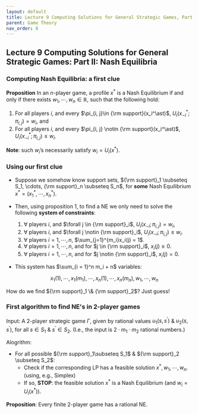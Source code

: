 ```yaml
---
layout: default
title: Lecture 9 Computing Solutions for General Strategic Games, Part II
parent: Game Theory
nav_order: 8
---
```


## Lecture 9 Computing Solutions for General Strategic Games: Part II: Nash Equilibria

### Computing Nash Equilibria: **a first clue**

**Proposition** In an $n$-player game, a profile $x^\ast$ is a Nash Equilibrium if and only if there exists $w_1, \cdots, w_n \in \mathbb{R}$, such that the following hold:

1. For all players $i$, and every $\pi_{i, j}\in {\rm support}(x_i^\ast)$, $U_i(x_{-i}^*; \pi_{i, j}) = w_i$, and 
2. For all players $i$, and every $\pi_{i, j} \notin {\rm support}(x_i^\ast)$, $U_i(x_{-i}^*; \pi_{i, j}) \leq w_i$.

**Note**: such $w_i$’s necessarily satisfy $w_i = U_i(x^\ast).$

### Using our first clue

- Suppose we somehow know support sets, ${\rm support}_1 \subseteq S_1, \cdots, {\rm support}_n \subseteq S_n$, for **some** Nash Equilibrium $x^\ast = (x_1^\ast, \cdots, x_n^\ast)$.
- Then, using proposition 1, to find a NE we only need to solve the following **system of constraints**:
    1. $\forall$ players $i$, and $\forall j \in {\rm support}_i$, $U_i(x_{-i};\pi_{i,j}) = w_i$,
    2. $\forall$ players $i$, and $\forall j \notin {\rm support}_i$, $U_i(x_{-i};\pi_{i,j}) \le w_i$.
    3. $\forall$ players $i = 1, \cdots,n$, $\sum_{j=1}^{m_i}x_i(j) = 1$.
    4. $\forall$ players $i = 1, \cdots,n$, and for $j \in {\rm support}_i$, $x_i(j) \ge 0$.
    5. $\forall$ players $i = 1, \cdots,n$, and for $j \notin {\rm support}_i$, $x_i(j) = 0$.
- This system has $\sum_{i = 1}^n m_i + n$ variables:
    
    $$
    x_1(1),\cdots, x_1(m_1), \cdots, x_n(1), \cdots, x_n(m_n), w_1, \cdots, w_n
    $$
    

How do we find ${\rm support}_1 \& {\rm support}_2$? Just guess!

### First algorithm to find NE's in 2-player games

$\text{Input}$: A 2-player strategic game $\Gamma$, given by rational values $u_1(s, s^\prime)$ & $u_2(s, s^\prime)$, for all $s\in S_1$ & $s^\prime \in S_2$. (I.e., the input is $2 \cdot m_1 \cdot m_2$ rational numbers.)

$\text{Alogrithm}$:

- For all possible ${\rm support}_1\subseteq S_1$ & ${\rm support}_2 \subseteq S_2$:
    - Check if  the corresponding LP has a feasible solution $x^\ast, w_1, \cdots, w_n$. (using, e.g., Simplex)
    - If so, **STOP**: the feasible solution $x^\ast$ is a Nash Equilibrium (and $w_i = U_i(x^\ast)$).

**Proposition**: Every finite 2-player game has a rational NE.